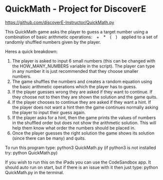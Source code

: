 # QuickMath - Project for DiscoverE
https://github.com/discoverE-Instructor/QuickMath.py

This QuickMath game asks the player to guess a target number using a combination of basic arithmetic operations:&emsp;+&emsp;*&emsp;(&emsp;)&emsp;applied to a set of randomly shuffled numbers given by the player.

Heres a quick breakdown: 
1. The player is asked to input 6 small numbers (this can be changed with the HOW_MANY_NUMBERS variable in the script). The player can type in any number it is just recommended that they choose smaller numbers.
2. The game shuffles the numbers and creates a random equation using the basic arithmetic operations which the player has to guess.
3. If the player guesses wrong they are asked if they want to continue. If they choose not to then they are shown the solution and the game quits.
4. If the player chooses to continue they are asked if they want a hint. If the player does not want a hint then the game continues normally asking the player to input their guess again.
5. If the player asks for a hint, then the game prints the values of numbers in the shuffled order but does not show the arithmetic solution. This will help them know what order the numbers should be placed in.
6. Once the player guesses the right solution the game shows its solution (since there can be many) and quits.


To run this program type: python3 QuickMath.py
(if python3 is not installed try: python QuickMath.py)

If you wish to run this on the iPads you can use the CodeSandbox app. It should auto run on start, but if there is an issue with it then just type: python QuickMath.py in the terminal.
